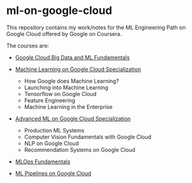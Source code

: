 # ml-on-google-cloud

This repository contains my work/notes for the ML Engineering Path on Google Cloud offered by Google on Coursera.

The courses are:

- [Google Cloud Big Data and ML Fundamentals](https://www.coursera.org/learn/gcp-big-data-ml-fundamentals/home/welcome)

- [Machine Learning on Google Cloud Specialization](https://www.coursera.org/specializations/machine-learning-tensorflow-gcp)
  - How Google does Machine Learning?
  - Launching into Machine Learning
  - Tensorflow on Google Cloud
  - Feature Engineering
  - Machine Learning in the Enterprise

- [Advanced ML on Google Cloud Specialization](https://www.coursera.org/specializations/advanced-machine-learning-tensorflow-gcp)
  - Production ML Systems
  - Computer Vision Fundamentals with Google Cloud
  - NLP on Google Cloud
  - Recommendation Systems on Google Cloud

- [MLOps Fundamentals](https://www.coursera.org/learn/mlops-fundamentals/home/welcome)
- [ML Pipelines on Google Cloud](https://www.coursera.org/learn/ml-pipelines-google-cloud/home/welcome)

